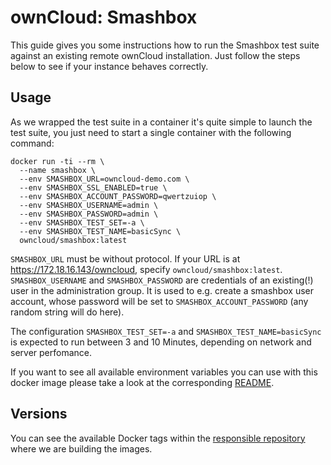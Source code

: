 # ownCloud: Smashbox

This guide gives you some instructions how to run the Smashbox test suite against an existing remote ownCloud installation. Just follow the steps below to see if your instance behaves correctly.

## Usage

As we wrapped the test suite in a container it's quite simple to launch the test suite, you just need to start a single container with the following command:

```
docker run -ti --rm \
  --name smashbox \
  --env SMASHBOX_URL=owncloud-demo.com \
  --env SMASHBOX_SSL_ENABLED=true \
  --env SMASHBOX_ACCOUNT_PASSWORD=qwertzuiop \
  --env SMASHBOX_USERNAME=admin \
  --env SMASHBOX_PASSWORD=admin \
  --env SMASHBOX_TEST_SET=-a \
  --env SMASHBOX_TEST_NAME=basicSync \
  owncloud/smashbox:latest
```

`SMASHBOX_URL` must be without protocol. If your URL is at https://172.18.16.143/owncloud, specify `owncloud/smashbox:latest`.
`SMASHBOX_USERNAME` and `SMASHBOX_PASSWORD` are credentials of an existing(!) user in the administration group. It is used to e.g. create a smashbox user account, whose password will be set to 
`SMASHBOX_ACCOUNT_PASSWORD` (any random string will do here).

The configuration
`SMASHBOX_TEST_SET=-a` and `SMASHBOX_TEST_NAME=basicSync` is expected to run between 3 and 10 Minutes, depending on network and server perfomance.

If you want to see all available environment variables you can use with this docker image please take a look at the corresponding [README](https://github.com/owncloud-docker/smashbox#available-environment-variables).


## Versions

You can see the available Docker tags within the [responsible repository](https://github.com/owncloud-docker/smashbox#versions) where we are building the images.
